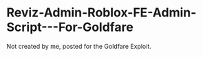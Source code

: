 # Reviz-Admin-Roblox-FE-Admin-Script---For-Goldfare
Not created by me, posted for the Goldfare Exploit.

